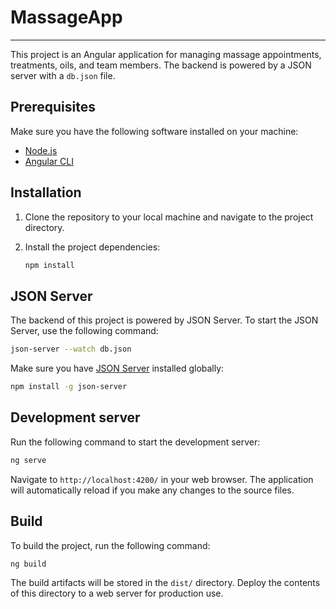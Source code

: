 # MassageApp

---

This project is an Angular application for managing massage appointments, treatments, oils, and team members. The backend is powered by a JSON server with a `db.json` file.

## Prerequisites
Make sure you have the following software installed on your machine:

- [Node.js](https://nodejs.org/en/)
- [Angular CLI](https://github.com/angular/angular-cli)

## Installation

1. Clone the repository to your local machine and navigate to the project directory.

2. Install the project dependencies:

    ```bash
    npm install
    ```

## JSON Server

The backend of this project is powered by JSON Server. To start the JSON Server, use the following command:

```bash
json-server --watch db.json
```

Make sure you have [JSON Server](https://github.com/typicode/json-server) installed globally:

```bash
npm install -g json-server
```

## Development server

Run the following command to start the development server:

```bash
ng serve
```

Navigate to `http://localhost:4200/` in your web browser. The application will automatically reload if you make any changes to the source files.


## Build

To build the project, run the following command:

```bash
ng build
```

The build artifacts will be stored in the `dist/` directory. Deploy the contents of this directory to a web server for production use.
